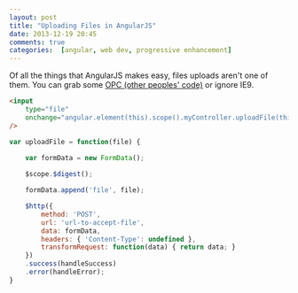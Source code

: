 ```yaml
---
layout: post
title: "Uploading Files in AngularJS"
date: 2013-12-19 20:45
comments: true
categories:  [angular, web dev, progressive enhancement] 
---
```


Of all the things that AngularJS makes easy, files uploads aren't one of them. You can grab some [OPC (other peoples' code)](https://github.com/danialfarid/angular-file-upload) or ignore IE9. 

<!-- more -->
```html template.html
<input 
	type="file" 
	onchange="angular.element(this).scope().myController.uploadFile(this.files[0]);"
/>

```


```js controller.js
var uploadFile = function(file) {
 
	var formData = new FormData();

	$scope.$digest();

	formData.append('file', file);

	$http({
		method: 'POST',
		url: 'url-to-accept-file',
		data: formData,
		headers: { 'Content-Type': undefined },
		transformRequest: function(data) { return data; }
	})
	.success(handleSuccess)
	.error(handleError);
}
```